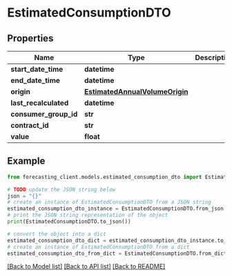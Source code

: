 # EstimatedConsumptionDTO


## Properties

Name | Type | Description | Notes
------------ | ------------- | ------------- | -------------
**start_date_time** | **datetime** |  | [optional] 
**end_date_time** | **datetime** |  | [optional] 
**origin** | [**EstimatedAnnualVolumeOrigin**](EstimatedAnnualVolumeOrigin.md) |  | [optional] 
**last_recalculated** | **datetime** |  | [optional] 
**consumer_group_id** | **str** |  | [optional] 
**contract_id** | **str** |  | [optional] 
**value** | **float** |  | [optional] 

## Example

```python
from forecasting_client.models.estimated_consumption_dto import EstimatedConsumptionDTO

# TODO update the JSON string below
json = "{}"
# create an instance of EstimatedConsumptionDTO from a JSON string
estimated_consumption_dto_instance = EstimatedConsumptionDTO.from_json(json)
# print the JSON string representation of the object
print(EstimatedConsumptionDTO.to_json())

# convert the object into a dict
estimated_consumption_dto_dict = estimated_consumption_dto_instance.to_dict()
# create an instance of EstimatedConsumptionDTO from a dict
estimated_consumption_dto_from_dict = EstimatedConsumptionDTO.from_dict(estimated_consumption_dto_dict)
```
[[Back to Model list]](../README.md#documentation-for-models) [[Back to API list]](../README.md#documentation-for-api-endpoints) [[Back to README]](../README.md)


